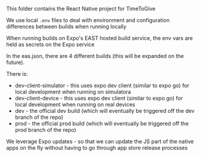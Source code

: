 This folder contains the React Native project for TimeToGive

We use local `.env` files to deal with environment and configuration differences between builds when running locally

When running builds on Expo's EAST hosted build service, the env vars are held as secrets on the Expo service

In the eas.json, there are 4 different builds (this will be expanded on the future). 

There is:

- dev-client-simulator - this uses expo dev client (similar to expo go) for local development when running on simulatora
- dev-client-device - this uses expo dev client (similar to expo go) for local development when running on real devices
- dev - the official dev build (which will eventually be triggered off the dev branch of the repo)
- prod - the official prod build (which will eventually be triggered off the prod branch of the repo)

We leverage Expo updates - so that we can update the JS part of the native apps on the fly without having to go through app store release processes

